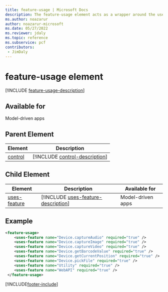 ```yaml
---
title: feature-usage | Microsoft Docs
description: The feature-usage element acts as a wrapper around the uses-feature elements, which themselves allow developers to declare which features their component wants to use.
ms.author: noazarur
author: noazarur-microsoft
ms.date: 05/27/2022
ms.reviewer: jdaly
ms.topic: reference
ms.subservice: pcf
contributors:
 - JimDaly
---
```


# feature-usage element

[!INCLUDE [feature-usage-description](includes/feature-usage-description.md)]

## Available for

Model-driven apps

## Parent Element

|Element|Description|
|--|--|
|[control](control.md)|[!INCLUDE [control-description](includes/control-description.md)]|

## Child Element

|Element|Description|Available for|
|--|--|-----|
|[uses-feature](uses-feature.md)|[!INCLUDE [uses-feature-description](includes/uses-feature-description.md)]|Model-driven apps|


## Example

```XML
<feature-usage>
    <uses-feature name="Device.captureAudio" required="true" />
    <uses-feature name="Device.captureImage" required="true" />
    <uses-feature name="Device.captureVideo" required="true" />
    <uses-feature name="Device.getBarcodeValue" required="true" />
    <uses-feature name="Device.getCurrentPosition" required="true" />
    <uses-feature name="Device.pickFile" required="true" />
    <uses-feature name="Utility" required="true" />
    <uses-feature name="WebAPI" required="true" />
 </feature-usage>
```


[!INCLUDE[footer-include](../../../includes/footer-banner.md)]
